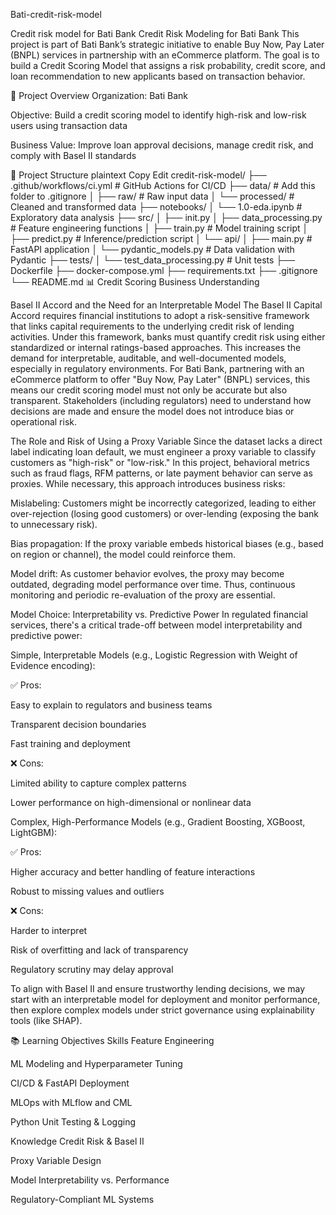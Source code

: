Bati-credit-risk-model 

Credit risk model for Bati Bank Credit Risk Modeling for Bati Bank This project is part of Bati Bank’s strategic initiative to enable Buy Now, Pay Later (BNPL) services in partnership with an eCommerce platform. The goal is to build a Credit Scoring Model that assigns a risk probability, credit score, and loan recommendation to new applicants based on transaction behavior. 

📌 Project Overview Organization: Bati Bank 

Objective: Build a credit scoring model to identify high-risk and low-risk users using transaction data 

Business Value: Improve loan approval decisions, manage credit risk, and comply with Basel II standards 

📁 Project Structure plaintext Copy Edit credit-risk-model/ ├── .github/workflows/ci.yml # GitHub Actions for CI/CD ├── data/ # Add this folder to .gitignore │ ├── raw/ # Raw input data │ └── processed/ # Cleaned and transformed data ├── notebooks/ │ └── 1.0-eda.ipynb # Exploratory data analysis ├── src/ │ ├── init.py │ ├── data_processing.py # Feature engineering functions │ ├── train.py # Model training script │ ├── predict.py # Inference/prediction script │ └── api/ │ ├── main.py # FastAPI application │ └── pydantic_models.py # Data validation with Pydantic ├── tests/ │ └── test_data_processing.py # Unit tests ├── Dockerfile ├── docker-compose.yml ├── requirements.txt ├── .gitignore └── README.md 📊 Credit Scoring Business Understanding 

Basel II Accord and the Need for an Interpretable Model The Basel II Capital Accord requires financial institutions to adopt a risk-sensitive framework that links capital requirements to the underlying credit risk of lending activities. Under this framework, banks must quantify credit risk using either standardized or internal ratings-based approaches. This increases the demand for interpretable, auditable, and well-documented models, especially in regulatory environments. For Bati Bank, partnering with an eCommerce platform to offer "Buy Now, Pay Later" (BNPL) services, this means our credit scoring model must not only be accurate but also transparent. Stakeholders (including regulators) need to understand how decisions are made and ensure the model does not introduce bias or operational risk. 

The Role and Risk of Using a Proxy Variable Since the dataset lacks a direct label indicating loan default, we must engineer a proxy variable to classify customers as "high-risk" or "low-risk." In this project, behavioral metrics such as fraud flags, RFM patterns, or late payment behavior can serve as proxies. While necessary, this approach introduces business risks: 

Mislabeling: Customers might be incorrectly categorized, leading to either over-rejection (losing good customers) or over-lending (exposing the bank to unnecessary risk). 

Bias propagation: If the proxy variable embeds historical biases (e.g., based on region or channel), the model could reinforce them. 

Model drift: As customer behavior evolves, the proxy may become outdated, degrading model performance over time. Thus, continuous monitoring and periodic re-evaluation of the proxy are essential. 

Model Choice: Interpretability vs. Predictive Power In regulated financial services, there's a critical trade-off between model interpretability and predictive power: 

Simple, Interpretable Models (e.g., Logistic Regression with Weight of Evidence encoding): 

✅ Pros: 

Easy to explain to regulators and business teams 

Transparent decision boundaries 

Fast training and deployment 

❌ Cons: 

Limited ability to capture complex patterns 

Lower performance on high-dimensional or nonlinear data 

Complex, High-Performance Models (e.g., Gradient Boosting, XGBoost, LightGBM): 

✅ Pros: 

Higher accuracy and better handling of feature interactions 

Robust to missing values and outliers 

❌ Cons: 

Harder to interpret 

Risk of overfitting and lack of transparency 

Regulatory scrutiny may delay approval 

To align with Basel II and ensure trustworthy lending decisions, we may start with an interpretable model for deployment and monitor performance, then explore complex models under strict governance using explainability tools (like SHAP). 

📚 Learning Objectives Skills Feature Engineering 

ML Modeling and Hyperparameter Tuning 

CI/CD & FastAPI Deployment 

MLOps with MLflow and CML 

Python Unit Testing & Logging 

Knowledge Credit Risk & Basel II 

Proxy Variable Design 

Model Interpretability vs. Performance 

Regulatory-Compliant ML Systems 

 

